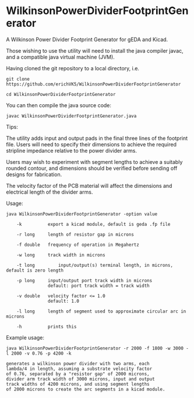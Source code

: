 # WilkinsonPowerDividerFootprintGenerator
A Wilkinson Power Divider Footprint Generator for gEDA and Kicad.


Those wishing to use the utility will need to install the java compiler javac, and a compatible java virtual machine (JVM).

Having cloned the git repository to a local directory, i.e.

	git clone https://github.com/erichVK5/WilkinsonPowerDividerFootprintGenerator

	cd WilkinsonPowerDividerFootprintGenerator

You can then compile the java source code:

	javac WilkinsonPowerDividerFootprintGenerator.java

Tips:

The utility adds input and output pads in the final three lines of the footprint file. Users will need to specify their dimensions to achieve the required stripline impedance relative to the power divider arms.

Users may wish to experiment with segment lengths to achieve a suitably rounded contour, and dimensions should be verified before sending off designs for fabrication.

The velocity factor of the PCB material will affect the dimensions and electrical length of the divider arms.

Usage:

	java WilkinsonPowerDividerFootprintGenerator -option value

		-k			export a kicad module, default is geda .fp file

		-r long	 	length of resistor gap in microns

		-f double	frequency of operation in Megahertz

		-w long		track width in microns

		-t long         input/output(s) terminal length, in microns, default is zero length

		-p long		input/output port track width in microns
					default: port track width = track width

		-v double	velocity factor <= 1.0
					default: 1.0

		-l long		length of segment used to approximate circular arc in microns

		-h			prints this

Example usage:

	java WilkinsonPowerDividerFootprintGenerator -r 2000 -f 1800 -w 3000 -l 2000 -v 0.76 -p 4200 -k

	generates a wilkinson power divider with two arms, each
	lambda/4 in length, assuming a substrate velocity factor
	of 0.76, separated by a "resistor gap" of 2000 microns,
	divider arm track width of 3000 microns, input and output
	track widths of 4200 microns, and using segment lengths
	of 2000 microns to create the arc segments in a kicad module.

